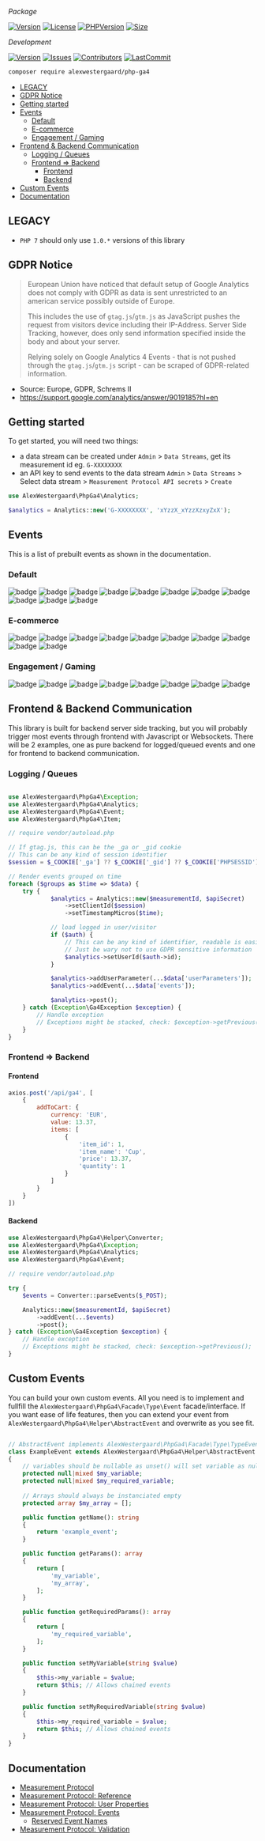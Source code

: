 _Package_

[![Version](https://img.shields.io/packagist/v/alexwestergaard/php-ga4?label=stable)](https://github.com/AlexWestergaard/php-ga4/releases/latest)
[![License](https://img.shields.io/packagist/l/alexwestergaard/php-ga4?color=blue)](/LICENSE)
[![PHPVersion](https://img.shields.io/packagist/php-v/alexwestergaard/php-ga4)](https://www.php.net/releases/)
[![Size](https://img.shields.io/github/languages/code-size/aawnu/php-ga4)](https://github.com/AlexWestergaard/php-ga4/releases/latest)

_Development_

[![Version](https://img.shields.io/packagist/v/alexwestergaard/php-ga4?include_prereleases&label=latest)](https://github.com/AlexWestergaard/php-ga4/releases)
[![Issues](https://img.shields.io/github/issues-raw/alexwestergaard/php-ga4)](https://github.com/AlexWestergaard/php-ga4/issues)
[![Contributors](https://img.shields.io/github/contributors/aawnu/php-ga4)](https://github.com/AlexWestergaard/php-ga4/issues)
[![LastCommit](https://img.shields.io/github/last-commit/aawnu/php-ga4/master)](https://github.com/AlexWestergaard/php-ga4/issues)

```sh
composer require alexwestergaard/php-ga4
```

- [LEGACY](#legacy)
- [GDPR Notice](#gdpr-notice)
- [Getting started](#getting-started)
- [Events](#events)
  - [Default](#default)
  - [E-commerce](#e-commerce)
  - [Engagement / Gaming](#engagement--gaming)
- [Frontend \& Backend Communication](#frontend--backend-communication)
  - [Logging / Queues](#logging--queues)
  - [Frontend =\> Backend](#frontend--backend)
    - [Frontend](#frontend)
    - [Backend](#backend)
- [Custom Events](#custom-events)
- [Documentation](#documentation)

## LEGACY
- `PHP 7` should only use `1.0.*` versions of this library

## GDPR Notice

> European Union have noticed that default setup of Google Analytics does not comply with GDPR as data is sent unrestricted to an american service possibly outside of Europe.
>
> This includes the use of `gtag.js`/`gtm.js` as JavaScript pushes the request from visitors device including their IP-Address. Server Side Tracking, however, does only send information specified inside the body and about your server.
>
> Relying solely on Google Analytics 4 Events - that is not pushed through the `gtag.js`/`gtm.js` script - can be scraped of GDPR-related information.

- Source: Europe, GDPR, Schrems II
- https://support.google.com/analytics/answer/9019185?hl=en

## Getting started

To get started, you will need two things:

- a data stream can be created under `Admin` > `Data Streams`, get its measurement id eg. `G-XXXXXXXX`
- an API key to send events to the data stream `Admin` > `Data Streams` > Select data stream > `Measurement Protocol API secrets` > `Create`

```php
use AlexWestergaard\PhpGa4\Analytics;

$analytics = Analytics::new('G-XXXXXXXX', 'xYzzX_xYzzXzxyZxX');
```

## Events

This is a list of prebuilt events as shown in the documentation.

### Default

![badge](https://shields.io/badge/Share-informational)
![badge](https://shields.io/badge/Signup-informational)
![badge](https://shields.io/badge/Login-informational)
![badge](https://shields.io/badge/Search-informational)
![badge](https://shields.io/badge/SelectContent-informational)
![badge](https://shields.io/badge/SelectItem-informational)
![badge](https://shields.io/badge/SelectPromotion-informational)
![badge](https://shields.io/badge/ViewItem-informational)
![badge](https://shields.io/badge/ViewItemList-informational)
![badge](https://shields.io/badge/ViewPromotion-informational)
![badge](https://shields.io/badge/ViewSearchResults-informational)

### E-commerce

![badge](https://shields.io/badge/GenerateLead-informational)
![badge](https://shields.io/badge/AddToWishlist-informational)
![badge](https://shields.io/badge/AddToCart-informational)
![badge](https://shields.io/badge/ViewCart-informational)
![badge](https://shields.io/badge/RemoveFromCart-informational)
![badge](https://shields.io/badge/BeginCheckout-informational)
![badge](https://shields.io/badge/AddPaymentInfo-informational)
![badge](https://shields.io/badge/AddShippingInfo-informational)
![badge](https://shields.io/badge/Purchase-informational)
![badge](https://shields.io/badge/Refund-informational)
  
### Engagement / Gaming

![badge](https://shields.io/badge/EarnVirtualCurrency-informational)
![badge](https://shields.io/badge/SpendVirtualCurrency-informational)
![badge](https://shields.io/badge/LevelUp-informational)
![badge](https://shields.io/badge/PostScore-informational)
![badge](https://shields.io/badge/TutorialBegin-informational)
![badge](https://shields.io/badge/TutorialComplete-informational)
![badge](https://shields.io/badge/UnlockAchievement-informational)
![badge](https://shields.io/badge/JoinGroup-informational)

## Frontend & Backend Communication

This library is built for backend server side tracking, but you will probably trigger most events through frontend with Javascript or Websockets. There will be 2 examples, one as pure backend for logged/queued events and one for frontend to backend communication.

### Logging / Queues

```php

use AlexWestergaard\PhpGa4\Exception;
use AlexWestergaard\PhpGa4\Analytics;
use AlexWestergaard\PhpGa4\Event;
use AlexWestergaard\PhpGa4\Item;

// require vendor/autoload.php

// If gtag.js, this can be the _ga or _gid cookie
// This can be any kind of session identifier
$session = $_COOKIE['_ga'] ?? $_COOKIE['_gid'] ?? $_COOKIE['PHPSESSID'];

// Render events grouped on time
foreach ($groups as $time => $data) {
    try {
            $analytics = Analytics::new($measurementId, $apiSecret)
                ->setClientId($session)
                ->setTimestampMicros($time);

            // load logged in user/visitor
            if ($auth) {
                // This can be any kind of identifier, readable is easier for you
                // Just be wary not to use GDPR sensitive information
                $analytics->setUserId($auth->id);
            }

            $analytics->addUserParameter(...$data['userParameters']);
            $analytics->addEvent(...$data['events']);

            $analytics->post();
    } catch (Exception\Ga4Exception $exception) {
        // Handle exception
        // Exceptions might be stacked, check: $exception->getPrevious();
    }
}
```

### Frontend => Backend

#### Frontend

```js
axios.post('/api/ga4', [
    {
        addToCart: {
            currency: 'EUR',
            value: 13.37,
            items: [
                {
                    'item_id': 1,
                    'item_name': 'Cup',
                    'price': 13.37,
                    'quantity': 1
                }
            ]
        }
    }
])
```

#### Backend

```php
use AlexWestergaard\PhpGa4\Helper\Converter;
use AlexWestergaard\PhpGa4\Exception;
use AlexWestergaard\PhpGa4\Analytics;
use AlexWestergaard\PhpGa4\Event;

// require vendor/autoload.php

try {
    $events = Converter::parseEvents($_POST);

    Analytics::new($measurementId, $apiSecret)
        ->addEvent(...$events)
        ->post();
} catch (Exception\Ga4Exception $exception) {
    // Handle exception
    // Exceptions might be stacked, check: $exception->getPrevious();
}
```

## Custom Events

You can build your own custom events. All you need is to implement and fullfill the `AlexWestergaard\PhpGa4\Facade\Type\Event` facade/interface. If you want ease of life features, then you can extend your event from `AlexWestergaard\PhpGa4\Helper\AbstractEvent` and overwrite as you see fit.

```php

// AbstractEvent implements AlexWestergaard\PhpGa4\Facade\Type\TypeEvent
class ExampleEvent extends AlexWestergaard\PhpGa4\Helper\AbstractEvent
{
    // variables should be nullable as unset() will set variable as null
    protected null|mixed $my_variable;
    protected null|mixed $my_required_variable;
    
    // Arrays should always be instanciated empty
    protected array $my_array = [];

    public function getName(): string
    {
        return 'example_event';
    }

    public function getParams(): array
    {
        return [
            'my_variable',
            'my_array',
        ];
    }

    public function getRequiredParams(): array
    {
        return [
            'my_required_variable',
        ];
    }

    public function setMyVariable(string $value)
    {
        $this->my_variable = $value;
        return $this; // Allows chained events
    }

    public function setMyRequiredVariable(string $value)
    {
        $this->my_required_variable = $value;
        return $this; // Allows chained events
    }
}
```

## Documentation

- [Measurement Protocol](https://developers.google.com/analytics/devguides/collection/protocol/ga4)
- [Measurement Protocol: Reference](https://developers.google.com/analytics/devguides/collection/protocol/ga4/reference?client_type=gtag)
- [Measurement Protocol: User Properties](https://developers.google.com/analytics/devguides/collection/protocol/ga4/user-properties?client_type=gtag)
- [Measurement Protocol: Events](https://developers.google.com/analytics/devguides/collection/protocol/ga4/reference/events)
  - [Reserved Event Names](https://developers.google.com/analytics/devguides/collection/protocol/ga4/reference?client_type=gtag#reserved_event_names)
- [Measurement Protocol: Validation](https://developers.google.com/analytics/devguides/collection/protocol/ga4/validating-events?client_type=gtag)
